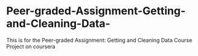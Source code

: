 # Peer-graded-Assignment-Getting-and-Cleaning-Data-
This is for the Peer-graded Assignment: Getting and Cleaning Data Course Project on coursera
